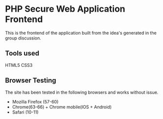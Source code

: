 # PHP Secure Web Application Frontend 
This is the frontend of the application built from the idea's generated in the group discussion. 

## Tools used
HTML5
CSS3

## Browser Testing
The site has been tested in the following browsers and works without issue.
* Mozilla Firefox (57-60)
* Chrome(63-66) + Chrome mobile(IOS + Android) 
* Safari (10-11)
